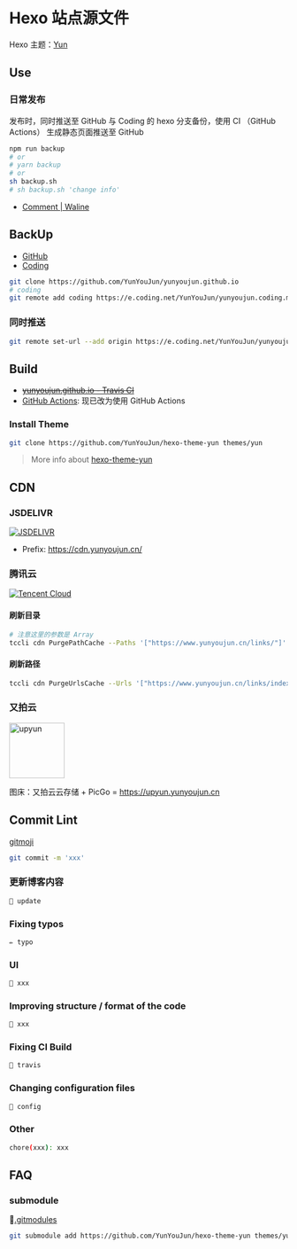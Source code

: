 # Hexo 站点源文件

Hexo 主题：[Yun](https://github.com/YunYouJun/hexo-theme-yun/)

## Use

### 日常发布

发布时，同时推送至 GitHub 与 Coding 的 hexo 分支备份，使用 CI （GitHub Actions） 生成静态页面推送至 GitHub

```bash
npm run backup
# or
# yarn backup
# or
sh backup.sh
# sh backup.sh 'change info'
```

- [Comment | Waline](https://waline.yunyoujun.cn/ui/)

## BackUp

- [GitHub](https://github.com/YunYouJun/yunyoujun.github.io)
- [Coding](https://e.coding.net/YunYouJun/yunyoujun.coding.me)

```bash
git clone https://github.com/YunYouJun/yunyoujun.github.io
# coding
git remote add coding https://e.coding.net/YunYouJun/yunyoujun.coding.me.git
```

### 同时推送

```bash
git remote set-url --add origin https://e.coding.net/YunYouJun/yunyoujun.coding.me.git
```

## Build

- [~~yunyoujun.github.io - Travis CI~~](https://www.travis-ci.com/YunYouJun/yunyoujun.github.io)
- [GitHub Actions](https://github.com/YunYouJun/yunyoujun.github.io/actions): 现已改为使用 GitHub Actions

### Install Theme

```bash
git clone https://github.com/YunYouJun/hexo-theme-yun themes/yun
```

> More info about [hexo-theme-yun](https://yun.yunyoujun.cn)

## CDN

### JSDELIVR

[![JSDELIVR](https://www.jsdelivr.com/img/logo-horizontal.svg)](https://www.jsdelivr.com/)

- Prefix: <https://cdn.yunyoujun.cn/>

### 腾讯云

[![Tencent Cloud](https://imgcache.qq.com/open_proj/proj_qcloud_v2/gateway/portal/css/img/nav/logo-bg-color.svg)](https://cloud.tencent.com/)

#### 刷新目录

```bash
# 注意这里的参数是 Array
tccli cdn PurgePathCache --Paths '["https://www.yunyoujun.cn/links/"]' --FlushType flush
```

#### 刷新路径

```bash
tccli cdn PurgeUrlsCache --Urls '["https://www.yunyoujun.cn/links/index.html"]'
```

### 又拍云

<a href="https://console.upyun.com/register/?invite=SyeQw09Bz" title="又拍云" target="_blank">
  <img src="https://cdn.yunyoujun.cn/img/logo/upyun-logo.png" width="100" alt="upyun">
</a>

图床：又拍云云存储 + PicGo = <https://upyun.yunyoujun.cn>

## Commit Lint

[gitmoji](https://gitmoji.carloscuesta.me/)

```bash
git commit -m 'xxx'
```

### 更新博客内容

```bash
📝 update
```

### Fixing typos

```bash
✏️ typo
```

### UI

```bash
💄 xxx
```

### Improving structure / format of the code

```bash
🎨 xxx
```

### Fixing CI Build

```bash
💚 travis
```

### Changing configuration files

```bash
🔧 config
```

### Other

```bash
chore(xxx): xxx
```

## FAQ

### submodule

[.gitmodules](.gitmodules)

```bash
git submodule add https://github.com/YunYouJun/hexo-theme-yun themes/yun
```
